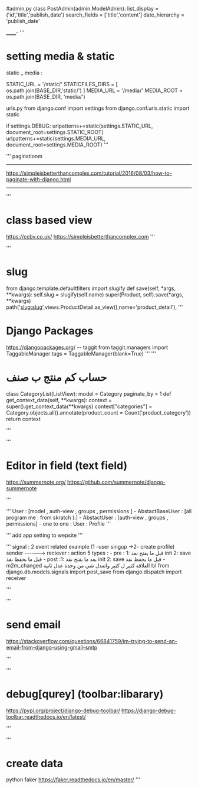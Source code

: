 #admin,py
class PostAdmin(admin.ModelAdmin):
list_display = ('id','title','publish_date')
search_fields = ['title','content']
date_hierarchy = 'publish_date'

**********************\_\_\_\_**********************-
'''

# setting media & static

static \_ media :

STATIC_URL = '/static/'
STATICFILES_DIRS = [
os.path.join(BASE_DIR,'static/')
]
MEDIA_URL = '/media/'
MEDIA_ROOT = os.path.join(BASE_DIR, 'media/')

urls.py
from django.conf import settings
from django.conf.urls.static import static

if settings.DEBUG:
urlpatterns+=static(settings.STATIC_URL, document_root=settings.STATIC_ROOT)
urlpatterns+=static(settings.MEDIA_URL, document_root=settings.MEDIA_ROOT)
'''

'''
paginationm

---

https://simpleisbetterthancomplex.com/tutorial/2016/08/03/how-to-paginate-with-django.html

---

'''

# class based view

https://ccbv.co.uk/
https://simpleisbetterthancomplex.com
'''

'''

# slug

from django.template.defaultfilters import slugify
def save(self, *args, \*\*kwargs):
self.slug = slugify(self.name)
super(Product, self).save(*args, \*\*kwargs)
path('<slug:slug>',views.ProductDetail.as_view(),name='product_detail'),
'''

# Django Packages

https://djangopackages.org/
-- taggit
from taggit.managers import TaggableManager
tags = TaggableManager(blank=True)
'''
'''

# حساب كم منتج ب صنف

class CategoryList(ListView):
model = Category
paginate_by = 1
def get_context_data(self, **kwargs):
context = super().get_context_data(**kwargs)
context["categories"] = Category.objects.all().annotate(product_count = Count('product_category'))
return context

'''

'''

# Editor in field (text field)

https://summernote.org/
https://github.com/summernote/django-summernote

'''

'''
User : [model , auth-view , groups , permissions ] - AbstactBaseUser : [all program me : from skratch ):] - AbstactUser : [auth-view , groups , permissions] - one to one : User : Profile
'''

'''
add app setting to wepsite
'''

'''
signal : 2 event related example (1 -user singup ->2- create profile)
sender ------> reciever : action
5 types : - pre : 1: قبل ما يفتح نفذ init 2: save قبل ما يحفظ نفذ - post :1: بعد ما يفتح نفذ init 2: save قبل ما يحفظ نفذ - m2m_changed اذا العلاقة كثير ل كثير واتعدل شي من وحدة عدل ثانية
from django.db.models.signals import post_save
from django.dispatch import receiver

'''

'''

# send email

https://stackoverflow.com/questions/66841759/im-trying-to-send-an-email-from-django-using-gmail-smtp

'''

'''

# debug[qurey] (toolbar:libarary)

https://pypi.org/project/django-debug-toolbar/
https://django-debug-toolbar.readthedocs.io/en/latest/

'''

'''
# create data 

python faker
https://faker.readthedocs.io/en/master/
'''